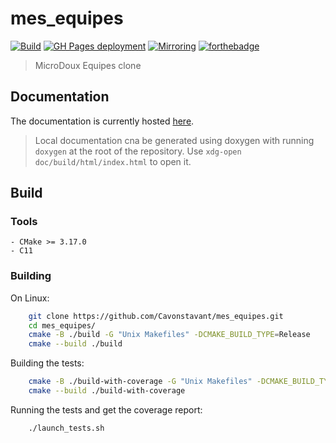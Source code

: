 # mes_equipes
[![Build](https://github.com/Cavonstavant/mes_equipes/actions/workflows/cmake.yml/badge.svg)](https://github.com/Cavonstavant/mes_equipes/actions/workflows/cmake.yml) [![GH Pages deployment](https://github.com/Cavonstavant/mes_equipes/actions/workflows/doc_build.yml/badge.svg)](https://github.com/Cavonstavant/mes_equipes/actions/workflows/doc_build.yml) [![Mirroring](https://github.com/Cavonstavant/mes_equipes/actions/workflows/mirroring.yml/badge.svg)](https://github.com/Cavonstavant/mes_equipes/actions/workflows/mirroring.yml) [![forthebadge](https://forthebadge.com/images/badges/works-on-my-machine.svg)](https://forthebadge.com)
> MicroDoux Equipes clone

## Documentation

The documentation is currently hosted [here](https://cavonstavant.github.io/mes_equipes/index.html).

> Local documentation cna be generated using doxygen with running `doxygen` at the root of the repository. Use `xdg-open doc/build/html/index.html` to open it.

## Build

### Tools

    - CMake >= 3.17.0
    - C11

### Building

On Linux:

```bash
    git clone https://github.com/Cavonstavant/mes_equipes.git
    cd mes_equipes/
    cmake -B ./build -G "Unix Makefiles" -DCMAKE_BUILD_TYPE=Release
    cmake --build ./build
```

Building the tests:

```bash
    cmake -B ./build-with-coverage -G "Unix Makefiles" -DCMAKE_BUILD_TYPE=Debug -DENABLE_CODE_COVERAGE=ON
    cmake --build ./build-with-coverage
```

Running the tests and get the coverage report:

```bash
    ./launch_tests.sh
```